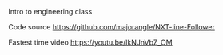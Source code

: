 Intro to engineering class

Code source https://github.com/majorangle/NXT-line-Follower

Fastest time video https://youtu.be/lkNJnVbZ_OM

